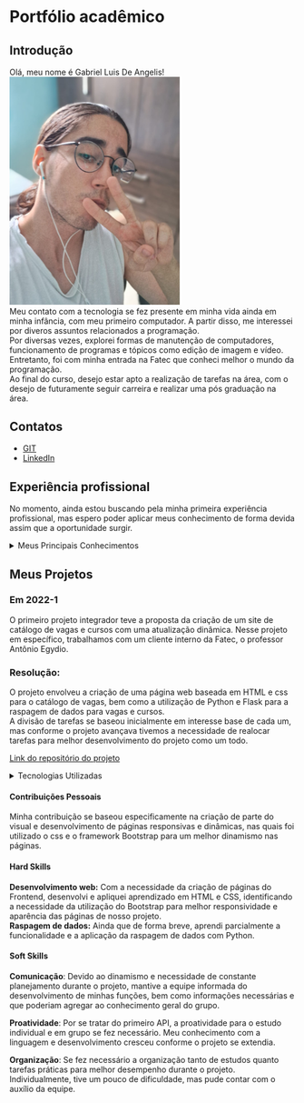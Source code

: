 # Portfólio acadêmico

## Introdução

Olá, meu nome é Gabriel Luis De Angelis!<br>
<img src="./imagens/foto.jpeg" alt="Foto" width="300"/>
<br>
Meu contato com a tecnologia se fez presente em minha vida ainda em minha infância, com meu primeiro computador. A partir disso, me interessei por diveros assuntos relacionados a programação. <br>
Por diversas vezes, explorei formas de manutenção de computadores, funcionamento de programas e tópicos como edição de imagem e vídeo. Entretanto, foi com minha entrada na Fatec que conheci melhor o mundo da programação. <br>
Ao final do curso, desejo estar apto a realização de tarefas na área, com o desejo de futuramente seguir carreira e realizar uma pós graduação na área.

## Contatos
  
* [GIT](https://github.com/GabrAngelis)
* [LinkedIn](https://www.linkedin.com/in/gabriel-luis-de-angelis/)

## Experiência profissional

No momento, ainda estou buscando pela minha primeira experiência profissional, mas espero poder aplicar meus conhecimento de forma devida assim que a oportunidade surgir.


<details>
  <summary>Meus Principais Conhecimentos</summary>

  -  **HTML**
  -  **CSS**
  -  **Typescript**
  -  **Python**
  -  **MySQL**
</details>



## Meus Projetos

### Em 2022-1

O primeiro projeto integrador teve a proposta da criação de um site de catálogo de vagas e cursos com uma atualização dinâmica. Nesse projeto em específico, trabalhamos com um cliente interno da Fatec, o professor Antônio Egydio. <br>

### Resolução:

O projeto envolveu a criação de uma página web baseada em HTML e css para o catálogo de vagas, bem como a utilização de Python e Flask para a raspagem de dados para vagas e cursos. <br>
A divisão de tarefas se baseou inicialmente em interesse base de cada um, mas conforme o projeto avançava tivemos a necessidade de realocar tarefas para melhor desenvolvimento do projeto como um todo.



[Link do repositório do projeto](https://github.com/LittleTech10/API--1-ADS)

<details>
  <summary> Tecnologias Utilizadas </summary>
  
  -  **Figma**: Utilizado para a prototipagem inicial da página.
  -  **VSCode**: Ambiente de desenvolvimento.
  -  **HTML**: Utilizado para criar a estrutura das páginas web e do conteúdo.
  -  **CSS**: Estilização e e melhora visual, utilizado juntamente ao HTML.
  -  **Python**: Utilizado para a raspagem de dados relacionados a vagas.
  -  **JavaScript**: Utilizado para criar as principais funções do site.
  -  **Github**: Hospdedagem do código fonte e versionamento do projeto.
</details>


#### Contribuições Pessoais
Minha contribuição se baseou especificamente na criação de parte do visual e desenvolvimento de páginas responsivas e dinâmicas, nas quais foi utilizado o css e o framework Bootstrap para um melhor dinamismo nas páginas.

#### Hard Skills
**Desenvolvimento web:** Com a necessidade da criação de páginas do Frontend, desenvolvi e apliquei aprendizado em HTML e CSS, identificando a necessidade da utilização do Bootstrap para melhor responsividade e aparência das páginas de nosso projeto. <br>
**Raspagem de dados:** Ainda que de forma breve, aprendi parcialmente a funcionalidade e a aplicação da raspagem de dados com Python.

#### Soft Skills
**Comunicação**: Devido ao dinamismo e necessidade de constante planejamento durante o projeto, mantive a equipe informada do desenvolvimento de minhas funções, bem como informações necessárias e que poderiam agregar ao conhecimento geral do grupo.

**Proatividade**: Por se tratar do primeiro API, a proatividade para o estudo individual e em grupo se fez necessário. Meu conhecimento com a linguagem e desenvolvimento cresceu conforme o projeto se extendia.

**Organização**: Se fez necessário a organização tanto de estudos quanto tarefas práticas para melhor desempenho durante o projeto. Individualmente, tive um pouco de dificuldade, mas pude contar com o auxílio da equipe.
